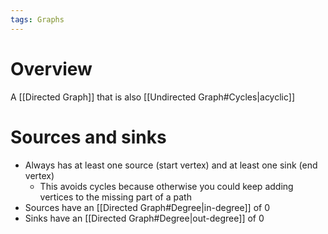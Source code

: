 ```yaml
---
tags: Graphs 
---
```

# Overview
A [[Directed Graph]] that is also [[Undirected Graph#Cycles|acyclic]]

# Sources and sinks
- Always has at least one source (start vertex) and at least one sink (end vertex)
	- This avoids cycles because otherwise you could keep adding vertices to the missing part of a path
- Sources have an [[Directed Graph#Degree|in-degree]] of 0
- Sinks have an [[Directed Graph#Degree|out-degree]] of 0